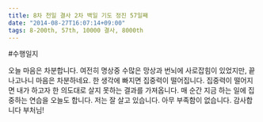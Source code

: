 ```yaml
---
title: 8차 천일 결사 2차 백일 기도 정진 57일째
date: "2014-08-27T16:07:14+09:00"
tags: 8-200th, 57th, 10000 결사, 8000th
---
```


#수행일지

오늘 마음은 차분합니다. 여전히 명상중 수많은 망상과 번뇌에 사로잡힘이 있었지만, 끝나고나니 마음은 차분하네요. 한 생각에 빠지면 집중력이 떨어집니다. 집중력이 떨어지면 내가 하고자 한 의도대로 살지 못하는 결과를 가져옵니다. 매 순간 지금 하는 일에 집중하는 연습을 오늘도 합니다. 저는 잘 살고 있습니다. 아무 부족함이 없습니다. 감사합니다 부처님!
